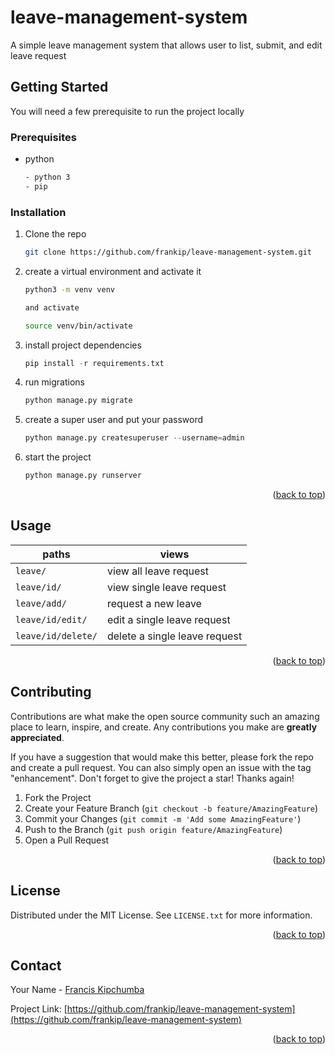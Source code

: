 # leave-management-system
A simple leave management system that allows user to list, submit, and edit leave request

<!-- GETTING STARTED -->
## Getting Started

You will need a few prerequisite to run the project locally

### Prerequisites

* python 
  ```sh
  - python 3 
  - pip
  ```

### Installation


1. Clone the repo
   ```sh
   git clone https://github.com/frankip/leave-management-system.git
   ```
2. create a virtual environment and activate it
   ```sh
   python3 -m venv venv

   and activate

   source venv/bin/activate
   ```
3. install project dependencies
   ```py
   pip install -r requirements.txt
   ```
4. run migrations
   ```py
   python manage.py migrate
   ```

5. create a super user and put your password
   ```py
   python manage.py createsuperuser --username=admin
   ```
6. start the project
   ```py
   python manage.py runserver
   ```

<p align="right">(<a href="#top">back to top</a>)</p>



<!-- USAGE EXAMPLES -->
## Usage


|  paths 	            |   views	                    |
|-----------------------|-------------------------------|
|   `leave/` 	         | view all leave request   	  |
|   `leave/id/`         | view single leave request     |
|   `leave/add/`	      | request a new leave  	        |
|   `leave/id/edit/`    | edit a single leave request   | 
|   `leave/id/delete/`  | delete a single leave request |

<p align="right">(<a href="#top">back to top</a>)</p>



<!-- CONTRIBUTING -->
## Contributing

Contributions are what make the open source community such an amazing place to learn, inspire, and create. Any contributions you make are **greatly appreciated**.

If you have a suggestion that would make this better, please fork the repo and create a pull request. You can also simply open an issue with the tag "enhancement".
Don't forget to give the project a star! Thanks again!

1. Fork the Project
2. Create your Feature Branch (`git checkout -b feature/AmazingFeature`)
3. Commit your Changes (`git commit -m 'Add some AmazingFeature'`)
4. Push to the Branch (`git push origin feature/AmazingFeature`)
5. Open a Pull Request

<p align="right">(<a href="#top">back to top</a>)</p>



<!-- LICENSE -->
## License

Distributed under the MIT License. See `LICENSE.txt` for more information.

<p align="right">(<a href="#top">back to top</a>)</p>



<!-- CONTACT -->
## Contact

Your Name - [Francis Kipchumba](https://github.com/frankip) 

Project Link: [https://github.com/frankip/leave-management-system](https://github.com/frankip/leave-management-system)

<p align="right">(<a href="#top">back to top</a>)</p>


